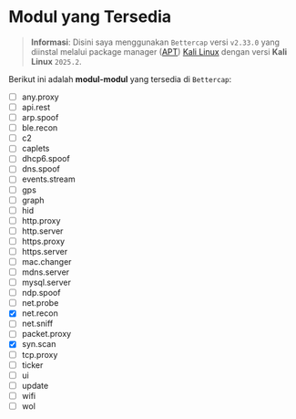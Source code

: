 # Modul yang Tersedia

> **Informasi**: Disini saya menggunakan `Bettercap` versi `v2.33.0` yang diinstal melalui package manager ([APT](https://en.wikipedia.org/wiki/APT_(software))) [Kali Linux](https://www.kali.org/) dengan versi **Kali Linux** `2025.2`.

Berikut ini adalah **modul-modul** yang tersedia di `Bettercap`:
 
- [ ] any.proxy
- [ ] api.rest
- [ ] arp.spoof
- [ ] ble.recon
- [ ] c2
- [ ] caplets
- [ ] dhcp6.spoof
- [ ] dns.spoof
- [ ] events.stream
- [ ] gps
- [ ] graph
- [ ] hid
- [ ] http.proxy
- [ ] http.server
- [ ] https.proxy
- [ ] https.server
- [ ] mac.changer
- [ ] mdns.server
- [ ] mysql.server
- [ ] ndp.spoof
- [ ] net.probe
- [x] net.recon
- [ ] net.sniff
- [ ] packet.proxy
- [x] syn.scan
- [ ] tcp.proxy
- [ ] ticker
- [ ] ui
- [ ] update
- [ ] wifi
- [ ] wol
